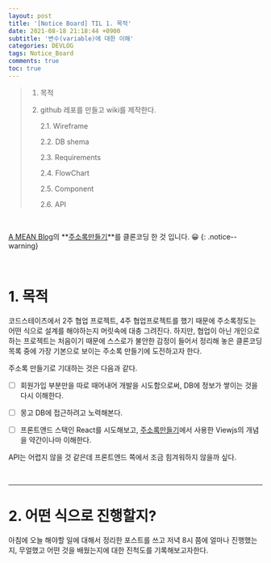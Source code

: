 ```yaml
---
layout: post
title: '[Notice Board] TIL 1. 목적'
date: 2021-08-18 21:18:44 +0900
subtitle: '변수(variable)에 대한 이해'
categories: DEVLOG
tags: Notice_Board
comments: true
toc: true
---
```


> 1. 목적
> 
> 2. github 레포를 만들고 wiki를 제작한다.
> 
>    2.1. Wireframe
> 
>    2.2. DB shema
> 
>    2.3. Requirements
> 
>    2.4. FlowChart
> 
>    2.5. Component
> 
>    2.6. API
> 

 <br>

[A MEAN Blog](https://www.a-mean-blog.com/ko/blog)의 **[주소록만들기](https://www.a-mean-blog.com/ko/blog/Node-JS-%EC%B2%AB%EA%B1%B8%EC%9D%8C/%EC%A3%BC%EC%86%8C%EB%A1%9D-%EB%A7%8C%EB%93%A4%EA%B8%B0)**를 클론코딩 한 것 입니다. 😀 
{: .notice--warning}

<br>

# 1. 목적

코드스테이츠에서 2주 협업 프로젝트, 4주 협업프로젝트를 했기 때문에 주소록정도는 어떤 식으로 설계를 해야하는지 머릿속에 대충 그려진다. 하지만, 협업이 아닌 개인으로 하는 프로젝트는 처음이기 때문에 스스로가 불안한 감정이 들어서 정리해 놓은 클론코딩 목록 중에 가장 기본으로 보이는 주소록 만들기에 도전하고자 한다.

주소록 만들기로 기대하는 것은 다음과 같다.

- [ ] 회원가입 부분만을 따로 때어내어 개발을 시도함으로써, DB에 정보가 쌓이는 것을 다시 이해한다.

- [ ] 몽고 DB에 접근하려고 노력해본다.

- [ ] 프론트앤드 스택인 React를 시도해보고,  [주소록만들기](https://www.a-mean-blog.com/ko/blog/Node-JS-%EC%B2%AB%EA%B1%B8%EC%9D%8C/%EC%A3%BC%EC%86%8C%EB%A1%9D-%EB%A7%8C%EB%93%A4%EA%B8%B0)에서 사용한 Viewjs의 개념을 약간이나마 이해한다.

API는 어렵지 않을 것 같은데 프론트엔드 쪽에서 조금 힘겨워하지 않을까 싶다.

<br>

***

# 2. 어떤 식으로 진행할지?

 아침에 오늘 해야할 일에 대해서 정리한 포스트를 쓰고 저녁 8시 쯤에 얼마나 진행했는지, 무얼했고 어떤 것을 배웠는지에 대한 진척도를 기록해보고자한다. 

